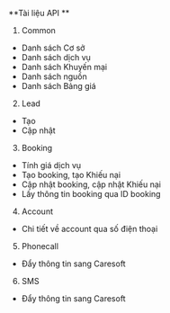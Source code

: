 **Tài liệu API **

1. Common
  * Danh sách Cơ sở
  * Danh sách dịch vụ
  * Danh sách Khuyến mại
  * Danh sách nguồn
  * Danh sách Bảng giá
2. Lead
  * Tạo 
  * Cập nhật
3. Booking
  * Tính giá dịch vụ
  * Tạo booking, tạo Khiếu nại
  * Cập nhật booking, cập nhật Khiếu nại
  * Lấy thông tin booking qua ID booking
4. Account
  * Chi tiết về account qua số điện thoại
5. Phonecall
  * Đẩy thông tin sang Caresoft
6. SMS
  * Đẩy thông tin sang Caresoft
